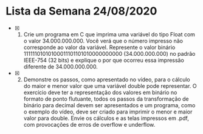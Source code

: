 # Lista da Semana 24/08/2020

- [x] 1. Crie um programa em C que imprima uma variável do tipo Float com o valor 34.000.000.000. Você verá que o número impresso não corresponde ao valor da variável. Represente o valor binário 11111101010100011101101010000000000 (34.000.000.000) no padrão IEEE-754 (32 bits) e explique o por que ocorreu essa impressão diferente de 34.000.000.000.
- [x] 2. Demonstre os passos, como apresentado no vídeo, para o cálculo do maior e menor valor que uma variável double pode representar. O exercício deve ter a representação dos valores em binário no formato de ponto flutuante, todos os passos da transformação de binário para decimal devem ser apresentados e um programa, como o exemplo do vídeo, deve ser criado para imprimir o menor e maior valor para double. Envie os cálculos e as telas impressos em .pdf, com provocações de erros de overflow e underflow.
